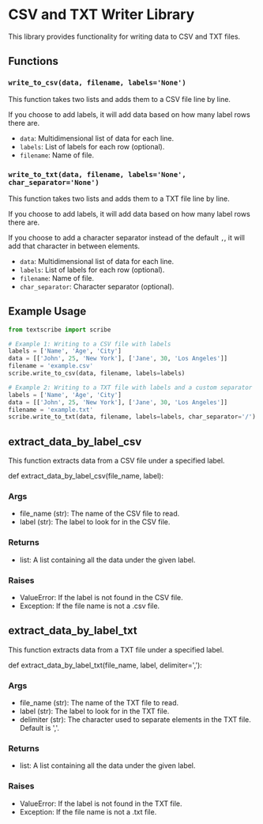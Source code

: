 # CSV and TXT Writer Library

This library provides functionality for writing data to CSV and TXT files.

## Functions

### `write_to_csv(data, filename, labels='None')`

This function takes two lists and adds them to a CSV file line by line.

If you choose to add labels, it will add data based on how many label rows there are.

- `data`: Multidimensional list of data for each line.
- `labels`: List of labels for each row (optional).
- `filename`: Name of file.

### `write_to_txt(data, filename, labels='None', char_separator='None')`

This function takes two lists and adds them to a TXT file line by line.

If you choose to add labels, it will add data based on how many label rows there are.

If you choose to add a character separator instead of the default `,`, it will add that character in between elements.

- `data`: Multidimensional list of data for each line.
- `labels`: List of labels for each row (optional).
- `filename`: Name of file.
- `char_separator`: Character separator (optional).

## Example Usage

```python
from textscribe import scribe

# Example 1: Writing to a CSV file with labels
labels = ['Name', 'Age', 'City']
data = [['John', 25, 'New York'], ['Jane', 30, 'Los Angeles']]
filename = 'example.csv'
scribe.write_to_csv(data, filename, labels=labels)

# Example 2: Writing to a TXT file with labels and a custom separator
labels = ['Name', 'Age', 'City']
data = [['John', 25, 'New York'], ['Jane', 30, 'Los Angeles']]
filename = 'example.txt'
scribe.write_to_txt(data, filename, labels=labels, char_separator='/')
```

## extract_data_by_label_csv

This function extracts data from a CSV file under a specified label.

def extract_data_by_label_csv(file_name, label):


### Args

- file_name (str): The name of the CSV file to read.
- label (str): The label to look for in the CSV file.

### Returns

- list: A list containing all the data under the given label.

### Raises

- ValueError: If the label is not found in the CSV file.
- Exception: If the file name is not a .csv file.

## extract_data_by_label_txt

This function extracts data from a TXT file under a specified label.

def extract_data_by_label_txt(file_name, label, delimiter=','):



### Args

- file_name (str): The name of the TXT file to read.
- label (str): The label to look for in the TXT file.
- delimiter (str): The character used to separate elements in the TXT file. Default is ','.

### Returns

- list: A list containing all the data under the given label.

### Raises

- ValueError: If the label is not found in the TXT file.
- Exception: If the file name is not a .txt file.

